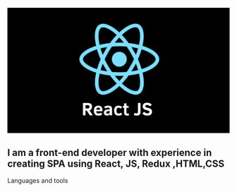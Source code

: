 ![Header](https://github.com/Oleg655/oleg655/blob/main/assets/reactJs.png)

## I am a front-end developer with experience in creating SPA using React, JS, Redux ,HTML,CSS

Languages and tools